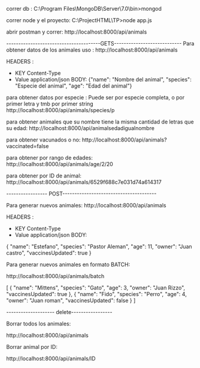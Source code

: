 correr db : 
C:\Program Files\MongoDB\Server\7.0\bin>mongod

correr node y el proyecto:
C:\ProjectHTML\TP>node app.js



abrir postman y correr:
http://localhost:8000/api/animals

---------------------------------------GETS----------------------------
Para obtener datos de los animales uso :
http://localhost:8000/api/animals


HEADERS :
- KEY Content-Type 
- Value application/json
BODY:
{"name": "Nombre del animal", "species": "Especie del animal", "age": "Edad del animal"}

para obtener datos por especie :
Puede ser por especie completa, o por primer letra y tmb por primer string
http://localhost:8000/api/animals/species/p

para obtener animales que su nombre tiene la misma cantidad de letras que su edad:
http://localhost:8000/api/animalsedadigualnombre

para obtener vacunados o no:
http://localhost:8000/api/animals?vaccinated=false

para obtener por rango de edades:
http://localhost:8000/api/animals/age/2/20

para obtener por ID de animal:
http://localhost:8000/api/animals/6529f688c7e031d74a614317



----------------- POST---------------------------------------

Para generar nuevos animales: 
http://localhost:8000/api/animals

HEADERS :
- KEY Content-Type 
- Value application/json
BODY:

{
  "name": "Estefano",
  "species": "Pastor Aleman",
  "age": 11,
  "owner": "Juan castro",
"vaccinesUpdated": true
}

Para generar nuevos animales en formato BATCH: 

http://localhost:8000/api/animals/batch

[
{
"name": "Mittens",
"species": "Gato",
"age": 3,
"owner": "Juan Rizzo",
"vaccinesUpdated": true
},
{
"name": "Fido",
"species": "Perro",
"age": 4,
"owner": "Juan roman",
"vaccinesUpdated": false
}
]


-------------------- delete-----------------

Borrar todos los animales:

http://localhost:8000/api/animals

Borrar animal por ID:

http://localhost:8000/api/animals/ID